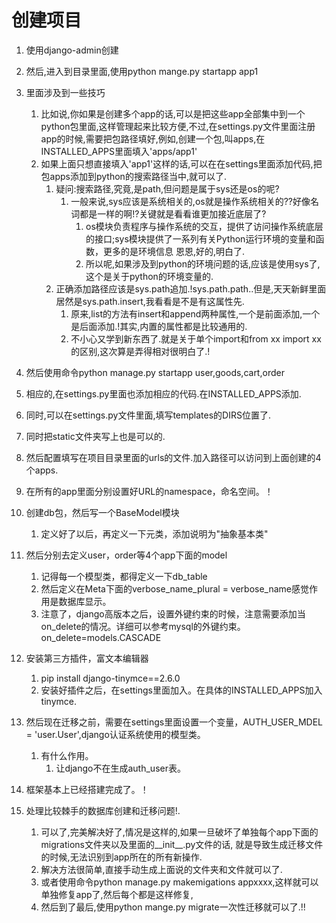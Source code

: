 # 创建项目

1. 使用django-admin创建
2. 然后,进入到目录里面,使用python mange.py startapp app1
3. 里面涉及到一些技巧
    1. 比如说,你如果是创建多个app的话,可以是把这些app全部集中到一个python包里面,这样管理起来比较方便,不过,在settings.py文件里面注册app的时候,需要把包路径填好,例如,创建一个包,叫apps,在INSTALLED_APPS里面填入'apps/app1'
    2. 如果上面只想直接填入'app1'这样的话,可以在在settings里面添加代码,把包apps添加到python的搜索路径当中,就可以了.
        1. 疑问:搜索路径,究竟,是path,但问题是属于sys还是os的呢?
            1. 一般来说,sys应该是系统相关的,os就是操作系统相关的??好像名词都是一样的啊!?关键就是看看谁更加接近底层了?
                1. os模块负责程序与操作系统的交互，提供了访问操作系统底层的接口;sys模块提供了一系列有关Python运行环境的变量和函数，更多的是环境信息
                恩恩,好的,明白了.
                2. 所以呢,如果涉及到python的环境问题的话,应该是使用sys了,这个是关于python的环境变量的.
        2. 正确添加路径应该是sys.path追加.!sys.path.path..但是,天天新鲜里面居然是sys.path.insert,我看看是不是有这属性先.
            1. 原来,list的方法有insert和append两种属性,一个是前面添加,一个是后面添加.!其实,内置的属性都是比较通用的.
            2. 不小心又学到新东西了.就是关于单个import和from xx import xx
            的区别,这次算是弄得相对很明白了.!
4. 然后使用命令python manage.py startapp user,goods,cart,order
5. 相应的,在settings.py里面也添加相应的代码.在INSTALLED_APPS添加.
6. 同时,可以在settings.py文件里面,填写templates的DIRS位置了.
7. 同时把static文件夹写上也是可以的.
8. 然后配置填写在项目目录里面的urls的文件.加入路径可以访问到上面创建的4个apps.
9. 在所有的app里面分别设置好URL的namespace，命名空间。！
10. 创建db包，然后写一个BaseModel模块
    1. 定义好了以后，再定义一下元类，添加说明为"抽象基本类"
11. 然后分别去定义user，order等4个app下面的model
    1. 记得每一个模型类，都得定义一下db_table
    2. 然后定义在Meta下面的verbose_name_plural = verbose_name感觉作用是数据库显示。
    3. 注意了，django高版本之后，设置外键约束的时候，注意需要添加当on_delete的情况。详细可以参考mysql的外键约束。on_delete=models.CASCADE
12. 安装第三方插件，富文本编辑器
    1. pip install django-tinymce==2.6.0
    2. 安装好插件之后，在settings里面加入。在具体的INSTALLED_APPS加入tinymce.

13. 然后现在迁移之前，需要在settings里面设置一个变量，AUTH_USER_MDEL = 'user.User',django认证系统使用的模型类。
    1. 有什么作用。
        1. 让django不在生成auth_user表。

14. 框架基本上已经搭建完成了。！
15. 处理比较棘手的数据库创建和迁移问题!.
    1. 可以了,完美解决好了,情况是这样的,如果一旦破坏了单独每个app下面的migrations文件夹以及里面的__init__.py文件的话,
    就是导致生成迁移文件的时候,无法识别到app所在的所有新操作.
    2. 解决方法很简单,直接手动生成上面说的文件夹和文件就可以了.
    3. 或者使用命令python manage.py makemigations appxxxx,这样就可以单独修复app了,然后每个都是这样修复,
    4. 然后到了最后,使用python mange.py migrate一次性迁移就可以了.!!

